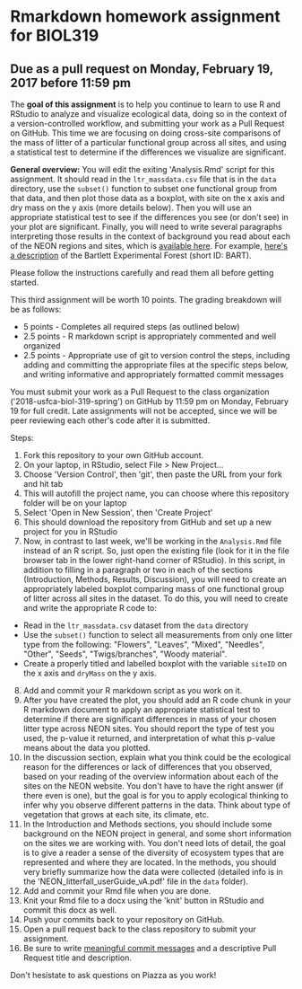 # Rmarkdown homework assignment for BIOL319
## Due as a pull request on Monday, February 19, 2017 before 11:59 pm

The **goal of this assignment** is to help you continue to learn to use R and RStudio to analyze and visualize ecological data, doing so in the context of a version-controlled workflow, and submitting your work as a Pull Request on GitHub. This time we are focusing on doing cross-site comparisons of the mass of litter of a particular functional group across all sites, and using a statistical test to determine if the differences we visualize are significant.

**General overview:** You will edit the exiting 'Analysis.Rmd' script for this assignment. It should read in the `ltr_massdata.csv` file that is in the `data` directory, use the `subset()` function to subset one functional group from that data, and then plot those data as a boxplot, with site on the x axis and dry mass on the y axis (more details below). Then you will use an appropriate statistical test to see if the differences you see (or don't see) in your plot are significant. Finally, you will need to write several paragraphs interpreting those results in the context of background you read about each of the NEON regions and sites, which is [available here](http://www.neonscience.org/field-sites/field-sites-map/list). For example, [here's a description](http://www.neonscience.org/field-sites/field-sites-map/BART) of the Bartlett Experimental Forest (short ID: BART).

Please follow the instructions carefully and read them all before getting started.

This third assignment will be worth 10 points. The grading breakdown will be as follows:

* 5 points - Completes all required steps (as outlined below)
* 2.5 points - R markdown script is appropriately commented and well organized
* 2.5 points - Appropriate use of git to version control the steps, including adding and committing the appropriate files at the specific steps below, and writing informative and appropriately formatted commit messages

You must submit your work as a Pull Request to the class organization ('2018-usfca-biol-319-spring') on GitHub by 11:59 pm on Monday, February 19 for full credit. Late assignments will not be accepted, since we will be peer reviewing each other's code after it is submitted.

Steps:

1. Fork this repository to your own GitHub account.
2. On your laptop, in RStudio, select File > New Project...
3. Choose 'Version Control', then 'git', then paste the URL from your fork and hit tab
4. This will autofill the project name, you can choose where this repository folder will be on your laptop
5. Select 'Open in New Session', then 'Create Project'
6. This should download the repository from GitHub and set up a new project for you in RStudio
7. Now, in contrast to last week, we'll be working in the `Analysis.Rmd` file instead of an R script. So, just open the existing file (look for it in the file browser tab in the lower right-hand corner of RStudio). In this script, in addition to filling in a paragraph or two in each of the sections (Introduction, Methods, Results, Discussion), you will need to create an appropriately labeled boxplot comparing mass of one functional group of litter across all sites in the dataset. To do this, you will need to create and write the appropriate R code to:
  * Read in the `ltr_massdata.csv` dataset from the `data` directory
  * Use the `subset()` function to select all measurements from only one litter type from the following: "Flowers", "Leaves", "Mixed", "Needles", "Other", "Seeds", "Twigs/branches", "Woody material".
  * Create a properly titled and labelled boxplot with the variable `siteID` on the x axis and `dryMass` on the y axis. 
8. Add and commit your R markdown script as you work on it.
9. After you have created the plot, you should add an R code chunk in your R markdown document to apply an appropriate statistical test to determine if there are significant differences in mass of your chosen litter type across NEON sites. You should report the type of test you used, the p-value it returned, and interpretation of what this p-value means about the data you plotted.
10. In the discussion section, explain what you think could be the ecological reason for the differences or lack of differences that you observed, based on your reading of the overview information about each of the sites on the NEON website. You don't have to have the right answer (if there even is one), but the goal is for you to apply ecological thinking to infer why you observe different patterns in the data. Think about type of vegetation that grows at each site, its climate, etc.
11. In the Introduction and Methods sections, you should include some background on the NEON project in general, and some short information on the sites we are working with. You don't need lots of detail, the goal is to give a reader a sense of the diversity of ecosystem types that are represented and where they are located. In the methods, you should very briefly summarize how the data were collected (detailed info is in the 'NEON_litterfall_userGuide_vA.pdf' file in the `data` folder). 
12. Add and commit your Rmd file when you are done.
13. Knit your Rmd file to a docx using the 'knit' button in RStudio and commit this docx as well.
14. Push your commits back to your repository on GitHub.
15. Open a pull request back to the class repository to submit your assignment.
16. Be sure to write [meaningful commit messages](https://chris.beams.io/posts/git-commit/) and a descriptive Pull Request title and description.

Don't hesistate to ask questions on Piazza as you work!
